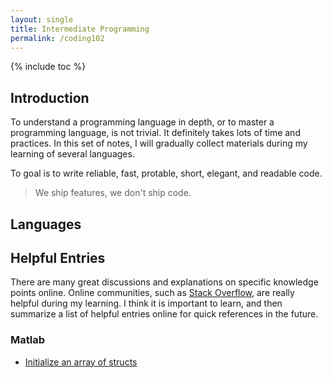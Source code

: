 ```yaml
---
layout: single
title: Intermediate Programming
permalink: /coding102
---
```


{% include toc %}

## Introduction

To understand a programming language in depth, or to master a programming language, is not trivial. It definitely takes lots of time and practices. In this set of notes, I will gradually collect materials during my learning of several languages.

To goal is to write reliable, fast, protable, short, elegant, and readable code.

> We ship features, we don't ship code.



## Languages

## Helpful Entries

There are many great discussions and explanations on specific knowledge points online. Online communities, such as [Stack Overflow](https://stackoverflow.com/), are really helpful during my learning. I think it is important to learn, and then summarize a list of helpful entries online for quick references in the future. 

### Matlab

- [Initialize an array of structs](http://stackoverflow.com/questions/13664090/how-to-initialize-an-array-of-structs-in-matlab)
